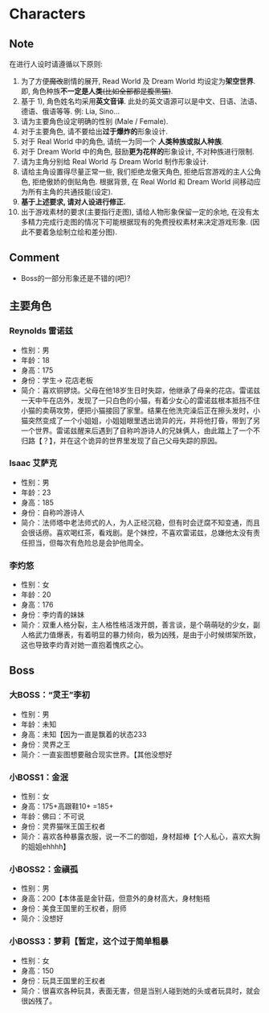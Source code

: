 # Characters
## Note
在进行人设时请遵循以下原则:
1. 为了方便<del>魔改</del>剧情的展开, Read World 及 Dream World 均设定为**架空世界**. 即, 角色种族**不一定是人类**<del>(比如全部都是腹黑猫)</del>.
2. 基于 1), 角色姓名均采用**英文音译**. 此处的英文语源可以是中文、日语、法语、德语、俄语等等. 例: Lia, Sino...
3. 请为主要角色设定明确的性别 (Male / Female). 
4. 对于主要角色, 请不要给出**过于爆炸的**形象设计.
5. 对于 Real World 中的角色, 请统一为同一个 **人类种族或拟人种族**.
6. 对于 Dream World 中的角色, 鼓励**更为花样的**形象设计, 不对种族进行限制.
7. 请为主角分别给 Real World 与 Dream World 制作形象设计.
8. 请给主角设置得尽量正常一些, 我们拒绝龙傲天角色, 拒绝后宫游戏的主人公角色, 拒绝傲娇的倒贴角色. 根据背景, 在 Real World 和 Dream World 间移动应为所有主角的共通技能(设定).
9. **基于上述要求, 请对人设进行修正.**
10. 出于游戏素材的要求(主要指行走图), 请给人物形象保留一定的余地, 在没有太多精力完成行走图的情况下可能根据现有的免费授权素材来决定游戏形象. (因此不要着急绘制立绘和差分图).

## Comment
* Boss的一部分形象还是不错的(吧)?

## 主要角色
### Reynolds 雷诺兹
* 性别：男
* 年龄：18
* 身高：175
* 身份：学生-> 花店老板
* 简介：喜欢铜锣烧。父母在他18岁生日时失踪，他继承了母亲的花店。雷诺兹一天中午在店外，发现了一只白色的小猫，有着少女心的雷诺兹根本抵挡不住小猫的卖萌攻势，便把小猫接回了家里。结果在他洗完澡后正在擦头发时，小猫突然变成了一个小姐姐，小姐姐眼里透出诡异的光，并将他打昏，带到了另一个世界。雷诺兹醒来后遇到了自称吟游诗人的兄妹俩人，由此踏上了一个不归路【？】，并在这个诡异的世界里发现了自己父母失踪的原因。

### Isaac 艾萨克
* 性别：男
* 年龄：23
* 身高：185
* 身份：自称吟游诗人
* 简介：法师塔中老法师式的人，为人正经沉稳，但有时会迂腐不知变通，而且会很话痨。喜欢喝红茶，看戏剧。是个妹控，不喜欢雷诺兹，总嫌他太没有责任担当，但每次有危险总是会护他周全。

### 李灼悠
* 性别：女
* 年龄：20
* 身高：176
* 身份：李灼青的妹妹
* 简介：双重人格分裂，主人格性格活泼开朗，善言谈，是个萌萌哒的少女，副人格武力值爆表，有着明显的暴力倾向，极为凶残，是由于小时候绑架所致，这也导致李灼青对她一直抱着愧疚之心。

## Boss
### 大BOSS：“灵王”李初
* 性别：男
* 年龄：未知
* 身高：未知【因为一直是飘着的状态233
* 身份：灵界之王
* 简介：一直妄图想要融合现实世界。【其他没想好

### 小BOSS1：金泯
* 性别：女
* 身高：175+高跟鞋10+ =185+
* 年龄：佛曰：不可说
* 身份：灵界猫咪王国王权者
* 简介：喜欢各种暴露衣服，说一不二的御姐，身材超棒【个人私心，喜欢大胸的姐姐ehhhh】

### 小BOSS2：金禛孤
* 性别：男
* 身高：200【本体虽是金针菇，但意外的身材高大，身材魁梧
* 身份：美食王国里的王权者，厨师
* 简介：没想好

### 小BOSS3：萝莉【暂定，这个过于简单粗暴
* 性别：女
* 身高：150
* 身份：玩具王国里的王权者
* 简介：很喜欢各种玩具，表面无害，但是当别人碰到她的头或者玩具时，就会很凶残了。

